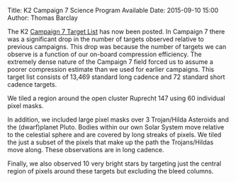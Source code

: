 Title: K2 Campaign 7 Science Program Available
Date: 2015-09-10 15:00
Author: Thomas Barclay

The K2 [Campaign 7 Target List](http://keplerscience.arc.nasa.gov/K2/GuestInvestigationsC07.shtml) has now been posted. In Campaign 7 there was a significant drop in the number of targets observed relative to previous campaigns. This drop was because the number of targets we can observe is a function of our on-board compression efficiency. The extremely dense nature of the Campaign 7 field forced us to assume a poorer compression estimate than we used for earlier campaigns. This target list consists of 13,469 standard long cadence and 72 standard short cadence targets. 

We tiled a region around the open cluster Ruprecht 147 using 60 individual pixel masks. 

In addition, we included large pixel masks over 3 Trojan/Hilda Asteroids and the (dwarf)planet Pluto. Bodies within our own Solar System move relative to the celestial sphere and are covered by long streaks of pixels. We tiled the just a subset of the pixels that make up the path the Trojans/Hildas move along. These observations are in long cadence. 

Finally, we also observed 10 very bright stars by targeting just the central region of pixels around these targets but excluding the bleed columns.